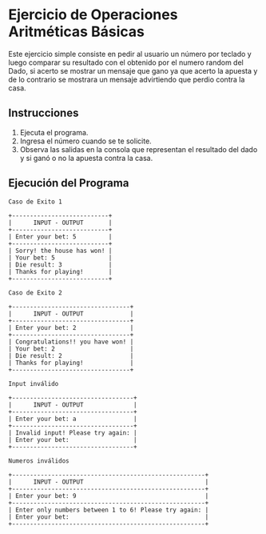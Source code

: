 # Ejercicio de Operaciones Aritméticas Básicas

Este ejercicio simple consiste en pedir al usuario un número por teclado y luego comparar su resultado con el obtenido por el numero random del Dado, si acerto se mostrar un mensaje que gano ya que acerto la apuesta y de lo contrario se mostrara un mensaje advirtiendo que perdio contra la casa.
## Instrucciones

1. Ejecuta el programa.
2. Ingresa el número cuando se te solicite.
4. Observa las salidas en la consola que representan el resultado del dado y si ganó o no la apuesta contra la casa.

## Ejecución del Programa
```
Caso de Exito 1

+---------------------------+
|      INPUT - OUTPUT       |
+---------------------------+
| Enter your bet: 5         |
+---------------------------+
| Sorry! the house has won! |
| Your bet: 5               |
| Die result: 3             |
| Thanks for playing!       |
+---------------------------+

Caso de Exito 2

+---------------------------------+
|      INPUT - OUTPUT             |
+---------------------------------+
| Enter your bet: 2               |
+---------------------------------+
| Congratulations!! you have won! |
| Your bet: 2                     |
| Die result: 2                   |
| Thanks for playing!             |
+---------------------------------+

Input inválido

+----------------------------------+
|      INPUT - OUTPUT              |
+----------------------------------+
| Enter your bet: a                |
+----------------------------------+
| Invalid input! Please try again: |
| Enter your bet:                  |
+----------------------------------+

Numeros inválidos

+------------------------------------------------------+
|      INPUT - OUTPUT                                  |
+------------------------------------------------------+
| Enter your bet: 9                                    |
+------------------------------------------------------+
| Enter only numbers between 1 to 6! Please try again: |
| Enter your bet:                                      | 
+------------------------------------------------------+


```


